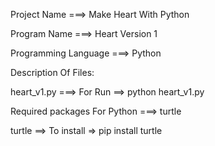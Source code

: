Project Name ===> Make Heart With Python

Program Name ===> Heart Version 1

Programming Language ===> Python

Description Of Files:

heart_v1.py ===> For Run ==> python heart_v1.py

Required packages For Python ===> turtle

turtle ==> To install => pip install turtle
